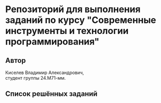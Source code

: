 # Репозиторий для выполнения заданий по курсу "Современные инструменты и технологии программирования"

## Автор

Киселев Владимир Александрович,  
cтудент группы 24.М71-мм.

## Список решённых заданий

